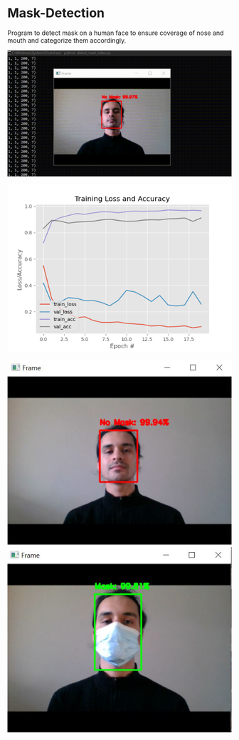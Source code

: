 # Mask-Detection
Program to detect mask on a human face to ensure coverage of nose and mouth and categorize them accordingly.

![](Mask-Detection.gif)

![](plot.png)

![](https://github.com/AnubodhKarki/Mask-Detection/blob/master/Mask%20Detection.jpg)

